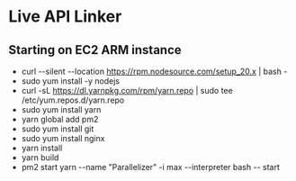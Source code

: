 # Live API Linker

## Starting on EC2 ARM instance
- curl --silent --location https://rpm.nodesource.com/setup_20.x | bash -
- sudo yum install -y nodejs
- curl -sL https://dl.yarnpkg.com/rpm/yarn.repo | sudo tee /etc/yum.repos.d/yarn.repo
- sudo yum install yarn
- yarn global add pm2
- sudo yum install git
- sudo yum install nginx
- yarn install
- yarn build
- pm2 start yarn --name "Parallelizer" -i max --interpreter bash -- start